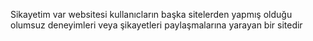 Sikayetim var websitesi kullanıcların başka sitelerden yapmış olduğu olumsuz deneyimleri veya şikayetleri paylaşmalarına yarayan bir sitedir
